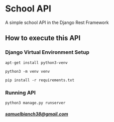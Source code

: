 # School API
A simple school API in the Django Rest Framework
## How to execute this API

### Django Virtual Environment Setup

```
apt-get install python3-venv  
```

```
python3 -m venv venv
```

```
pip install -r requirements.txt
```

### Running API

```
python3 manage.py runserver
```

##### samuelbianch38@gmail.com 